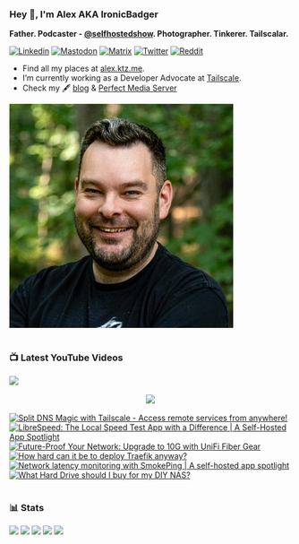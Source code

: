 ### Hey 👋, I'm Alex AKA IronicBadger

**Father. Podcaster - [@selfhostedshow](https://selfhosted.show/). Photographer. Tinkerer. Tailscalar.**

[![Linkedin](https://img.shields.io/badge/LinkedIn-0077B5?style=for-the-badge&logo=linkedin&logoColor=white)](https://www.linkedin.com/in/alex-kretzschmar)
[![Mastodon](https://img.shields.io/badge/-MASTODON-%232B90D9?style=for-the-badge&logo=mastodon&logoColor=white)](https://techhub.social/@ironicbadger)
[![Matrix](https://img.shields.io/badge/matrix-000000?style=for-the-badge&logo=Matrix&logoColor=white)](https://matrix.to/#/#self-hosted:matrix.org)
[![Twitter](https://img.shields.io/badge/Twitter-1DA1F2?style=for-the-badge&logo=twitter&logoColor=white)](https://twitter.com/IronicBadger)
[![Reddit](https://img.shields.io/badge/Reddit-FF4500?style=for-the-badge&logo=reddit&logoColor=white)](https://www.reddit.com/user/Ironicbadger)

- Find all my places at [alex.ktz.me](https://alex.ktz.me).
- I’m currently working as a Developer Advocate at [Tailscale](https://tailscale.com/).
- Check my 🖋 [blog](http://blog.ktz.me/) & [Perfect Media Server](https://perfectmediaserver.com/)

![alex](alex-crop.jpeg)

#

### 📺  Latest YouTube Videos
[<img src="https://custom-icon-badges.demolab.com/badge/-Subscribe%20For%20More-red?style=for-the-badge&logo=video&logoColor=white"/>](https://www.youtube.com/c/ktzsystems?sub_confirmation=1)

 <p align="center">
 <img src="https://user-images.githubusercontent.com/45159366/231567398-e4420e3d-2b98-4769-9243-b6d14aa2c1ef.png">
</p>

<!-- BEGIN YOUTUBE-CARDS -->
[![Split DNS Magic with Tailscale - Access remote services from anywhere!](https://ytcards.demolab.com/?id=Uzcs97XcxiE&title=Split+DNS+Magic+with+Tailscale+-+Access+remote+services+from+anywhere%21&lang=en&timestamp=1683568420&background_color=%230d1117&title_color=%23ffffff&stats_color=%23dedede&max_title_lines=1&width=250&border_radius=5 "Split DNS Magic with Tailscale - Access remote services from anywhere!")](https://www.youtube.com/watch?v=Uzcs97XcxiE)
[![LibreSpeed: The Local Speed Test App with a Difference | A Self-Hosted App Spotlight](https://ytcards.demolab.com/?id=zyBT_nOnsKA&title=LibreSpeed%3A+The+Local+Speed+Test+App+with+a+Difference+%7C+A+Self-Hosted+App+Spotlight&lang=en&timestamp=1682651975&background_color=%230d1117&title_color=%23ffffff&stats_color=%23dedede&max_title_lines=1&width=250&border_radius=5 "LibreSpeed: The Local Speed Test App with a Difference | A Self-Hosted App Spotlight")](https://www.youtube.com/watch?v=zyBT_nOnsKA)
[![Future-Proof Your Network: Upgrade to 10G with UniFi Fiber Gear](https://ytcards.demolab.com/?id=nlB73DqNFxY&title=Future-Proof+Your+Network%3A+Upgrade+to+10G+with+UniFi+Fiber+Gear&lang=en&timestamp=1681315916&background_color=%230d1117&title_color=%23ffffff&stats_color=%23dedede&max_title_lines=1&width=250&border_radius=5 "Future-Proof Your Network: Upgrade to 10G with UniFi Fiber Gear")](https://www.youtube.com/watch?v=nlB73DqNFxY)
[![How hard can it be to deploy Traefik anyway?](https://ytcards.demolab.com/?id=oqfCe7F8P_Q&title=How+hard+can+it+be+to+deploy+Traefik+anyway%3F&lang=en&timestamp=1680451664&background_color=%230d1117&title_color=%23ffffff&stats_color=%23dedede&max_title_lines=1&width=250&border_radius=5 "How hard can it be to deploy Traefik anyway?")](https://www.youtube.com/watch?v=oqfCe7F8P_Q)
[![Network latency monitoring with SmokePing | A self-hosted app spotlight](https://ytcards.demolab.com/?id=IDl_oVe_WwU&title=Network+latency+monitoring+with+SmokePing+%7C+A+self-hosted+app+spotlight&lang=en&timestamp=1680260362&background_color=%230d1117&title_color=%23ffffff&stats_color=%23dedede&max_title_lines=1&width=250&border_radius=5 "Network latency monitoring with SmokePing | A self-hosted app spotlight")](https://www.youtube.com/watch?v=IDl_oVe_WwU)
[![What Hard Drive should I buy for my DIY NAS?](https://ytcards.demolab.com/?id=09PTfJWF7T8&title=What+Hard+Drive+should+I+buy+for+my+DIY+NAS%3F&lang=en&timestamp=1679657526&background_color=%230d1117&title_color=%23ffffff&stats_color=%23dedede&max_title_lines=1&width=250&border_radius=5 "What Hard Drive should I buy for my DIY NAS?")](https://www.youtube.com/watch?v=09PTfJWF7T8)
<!-- END YOUTUBE-CARDS -->
#

### 📊 Stats
![](https://github-profile-summary-cards.vercel.app/api/cards/profile-details?username=IronicBadger&theme=radical)
![](https://github-profile-summary-cards.vercel.app/api/cards/repos-per-language?username=IronicBadger&theme=radical)
![](https://github-profile-summary-cards.vercel.app/api/cards/most-commit-language?username=IronicBadger&theme=radical)
![](https://github-profile-summary-cards.vercel.app/api/cards/stats?username=IronicBadger&theme=radical)
![](https://github-profile-summary-cards.vercel.app/api/cards/productive-time?username=IronicBadger&theme=radical)

<!-- - 🔭 I’m currently working on ...
- 🌱 I’m currently learning ...
- 👯 I’m looking to collaborate on ...
- 🤔 I’m looking for help with ...
- 💬 Ask me about ... -->